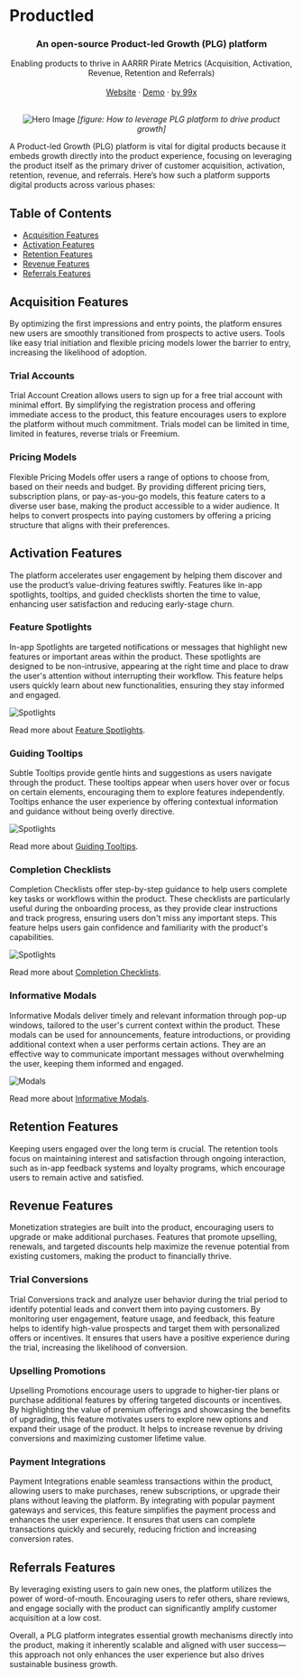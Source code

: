 # Productled

<H3 align="center"><strong>An open-source Product-led Growth (PLG) platform</strong></H3>
<div align="center">Enabling products to thrive in AARRR Pirate Metrics (Acquisition, Activation, Revenue, Retention and Referrals)</div>
<br />
<div align="center">
<a href="https://productled.github.io">Website</a> 
<span> · </span>
<a href="https://productled.github.io">Demo</a> 
<span> · </span>
<a href="https://99x.io">by 99x</a> 
<br /><br />

![Hero Image](docs/images/hero.png)
*[figure: How to leverage PLG platform to drive product growth]*
</div>

A Product-led Growth (PLG) platform is vital for digital products because it embeds growth directly into the product experience, focusing on leveraging the product itself as the primary driver of customer acquisition, activation, retention, revenue, and referrals. Here’s how such a platform supports digital products across various phases:

## Table of Contents
- [Acquisition Features](#acquisition-features)
- [Activation Features](#activation-features)
- [Retention Features](#retention-features)
- [Revenue Features](#revenue-features)
- [Referrals Features](#referrals-features)


## **Acquisition Features**

By optimizing the first impressions and entry points, the platform ensures new users are smoothly transitioned from prospects to active users. Tools like easy trial initiation and flexible pricing models lower the barrier to entry, increasing the likelihood of adoption.

### Trial Accounts

Trial Account Creation allows users to sign up for a free trial account with minimal effort. By simplifying the registration process and offering immediate access to the product, this feature encourages users to explore the platform without much commitment. Trials model can be limited in time, limited in features, reverse trials or Freemium.

### Pricing Models

Flexible Pricing Models offer users a range of options to choose from, based on their needs and budget. By providing different pricing tiers, subscription plans, or pay-as-you-go models, this feature caters to a diverse user base, making the product accessible to a wider audience. It helps to convert prospects into paying customers by offering a pricing structure that aligns with their preferences.

## **Activation Features**

The platform accelerates user engagement by helping them discover and use the product’s value-driving features swiftly. Features like in-app spotlights, tooltips, and guided checklists shorten the time to value, enhancing user satisfaction and reducing early-stage churn.

### Feature Spotlights

In-app Spotlights are targeted notifications or messages that highlight new features or important areas within the product. These spotlights are designed to be non-intrusive, appearing at the right time and place to draw the user's attention without interrupting their workflow. This feature helps users quickly learn about new functionalities, ensuring they stay informed and engaged.

![Spotlights](docs/images/spotlights.png)

Read more about [Feature Spotlights](docs/spotlights.md).

### Guiding Tooltips

Subtle Tooltips provide gentle hints and suggestions as users navigate through the product. These tooltips appear when users hover over or focus on certain elements, encouraging them to explore features independently. Tooltips enhance the user experience by offering contextual information and guidance without being overly directive.

![Spotlights](docs/images/tooltips.png)

Read more about [Guiding Tooltips](docs/tooltips.md).

### Completion Checklists

Completion Checklists offer step-by-step guidance to help users complete key tasks or workflows within the product. These checklists are particularly useful during the onboarding process, as they provide clear instructions and track progress, ensuring users don't miss any important steps. This feature helps users gain confidence and familiarity with the product's capabilities.

![Spotlights](docs/images/checklists.png)

Read more about [Completion Checklists](docs/checklists.md).

### Informative Modals

Informative Modals deliver timely and relevant information through pop-up windows, tailored to the user's current context within the product. These modals can be used for announcements, feature introductions, or providing additional context when a user performs certain actions. They are an effective way to communicate important messages without overwhelming the user, keeping them informed and engaged.

![Modals](docs/images/modals.png)

Read more about [Informative Modals](docs/modals.md).

## **Retention Features**

Keeping users engaged over the long term is crucial. The retention tools focus on maintaining interest and satisfaction through ongoing interaction, such as in-app feedback systems and loyalty programs, which encourage users to remain active and satisfied.

## **Revenue Features**

Monetization strategies are built into the product, encouraging users to upgrade or make additional purchases. Features that promote upselling, renewals, and targeted discounts help maximize the revenue potential from existing customers, making the product to financially thrive.

### Trial Conversions

Trial Conversions track and analyze user behavior during the trial period to identify potential leads and convert them into paying customers. By monitoring user engagement, feature usage, and feedback, this feature helps to identify high-value prospects and target them with personalized offers or incentives. It ensures that users have a positive experience during the trial, increasing the likelihood of conversion.

### Upselling Promotions

Upselling Promotions encourage users to upgrade to higher-tier plans or purchase additional features by offering targeted discounts or incentives. By highlighting the value of premium offerings and showcasing the benefits of upgrading, this feature motivates users to explore new options and expand their usage of the product. It helps to increase revenue by driving conversions and maximizing customer lifetime value.

### Payment Integrations

Payment Integrations enable seamless transactions within the product, allowing users to make purchases, renew subscriptions, or upgrade their plans without leaving the platform. By integrating with popular payment gateways and services, this feature simplifies the payment process and enhances the user experience. It ensures that users can complete transactions quickly and securely, reducing friction and increasing conversion rates.

## **Referrals Features**

By leveraging existing users to gain new ones, the platform utilizes the power of word-of-mouth. Encouraging users to refer others, share reviews, and engage socially with the product can significantly amplify customer acquisition at a low cost.

Overall, a PLG platform integrates essential growth mechanisms directly into the product, making it inherently scalable and aligned with user success—this approach not only enhances the user experience but also drives sustainable business growth.

